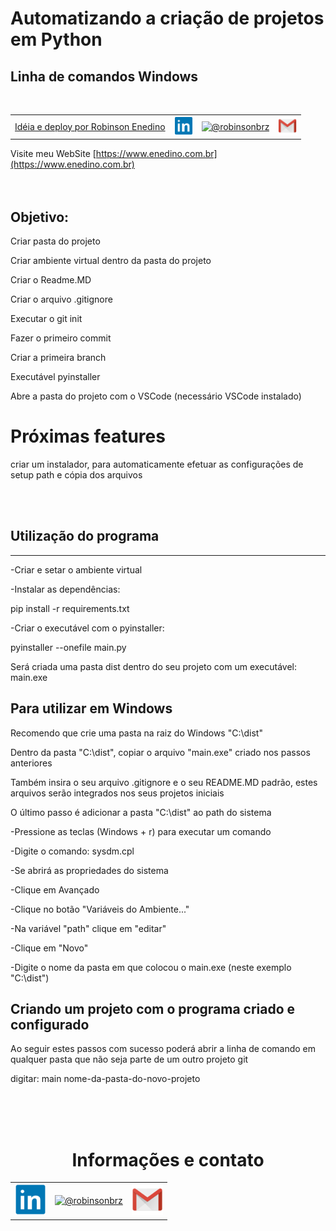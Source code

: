 

# Automatizando a criação de projetos em Python
##  Linha de comandos Windows

<br>
  <div align="center">
    <table>
      </tr>
            <td>
                <a  href="https://www.linkedin.com/in/robinsonbrz/">
                Idéia e deploy por Robinson Enedino
            </td>
        <td>
            <a  href="https://www.linkedin.com/in/robinsonbrz/">
            <img src="https://raw.githubusercontent.com/robinsonbrz/robinsonbrz/main/static/img/linkedin.png" width="30" height="30">
        </td>
        <td>
            <a  href="https://www.linkedin.com/in/robinsonbrz/">
            <img  src="https://avatars.githubusercontent.com/u/18150643?s=96&amp;v=4" alt="@robinsonbrz" width="30" height="30">
        </td>
        <td>
            <a href="mailto:robinsonbrz@gmail.com">
            <img src="https://raw.githubusercontent.com/robinsonbrz/robinsonbrz/main/static/img/gmail.png" width="30" height="30" ></a>
        </td>
      </tr>
    </table>
  </div>

Visite meu WebSite [https://www.enedino.com.br](https://www.enedino.com.br)
  <br><br><br>

## Objetivo:

Criar pasta do projeto 

Criar ambiente virtual dentro da pasta do projeto

Criar o Readme.MD

Criar o arquivo .gitignore

Executar o git init

Fazer o primeiro commit

Criar a primeira branch

Executável pyinstaller

Abre a pasta do projeto com o VSCode (necessário VSCode instalado)




# Próximas features

criar um instalador, para automaticamente efetuar as configurações de setup path e cópia dos arquivos

<br>
<br>

## Utilização do programa 
_______________________

-Criar e setar o ambiente virtual

-Instalar as dependências:

pip install -r requirements.txt

-Criar o executável com o pyinstaller:

pyinstaller --onefile main.py

Será criada uma pasta dist dentro do seu projeto com um executável: main.exe

## Para utilizar em Windows

Recomendo que crie uma pasta na raiz do Windows "C:\dist"

Dentro da pasta "C:\dist", copiar o arquivo "main.exe" criado nos passos anteriores

Também insira o seu arquivo .gitignore e o seu README.MD padrão, estes arquivos serão integrados nos seus projetos iniciais

O último passo é adicionar a pasta "C:\dist" ao path do sistema

-Pressione as teclas (Windows + r) para executar um comando

-Digite o comando: sysdm.cpl

-Se abrirá as propriedades do sistema

-Clique em Avançado

-Clique no botão "Variáveis do Ambiente..."

-Na variável "path" clique em "editar"

-Clique em "Novo"

-Digite o nome da pasta em que colocou o main.exe (neste exemplo "C:\dist")

## Criando um projeto com o programa criado e configurado

Ao seguir estes passos com sucesso poderá abrir a linha de comando em qualquer pasta que não seja parte de um outro projeto git

digitar: main nome-da-pasta-do-novo-projeto



<br>
<br>
<br>



<h1 align="center"> Informações e contato </h1> 
  <div align="center">
    <table>
        </tr>
            <td>
                <a  href="https://www.linkedin.com/in/robinsonbrz/">
                <img src="https://raw.githubusercontent.com/robinsonbrz/robinsonbrz/main/static/img/linkedin.png" width="50" height="50">
            </td>
            <td>
                <a  href="https://www.linkedin.com/in/robinsonbrz/">
                <img  src="https://avatars.githubusercontent.com/u/18150643?s=96&amp;v=4" alt="@robinsonbrz" width="30" height="30">
            </td>
            <td>
                <a href="https://www.enedino.com.br/contato">
                <img src="https://raw.githubusercontent.com/robinsonbrz/robinsonbrz/main/static/img/gmail.png" width="50" height="50">
            </td>
        </tr>
    </table> 
  </div>